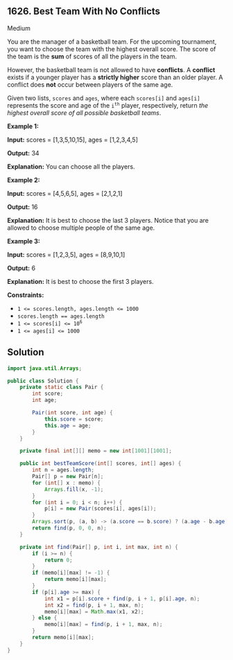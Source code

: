 ## 1626\. Best Team With No Conflicts

Medium

You are the manager of a basketball team. For the upcoming tournament, you want to choose the team with the highest overall score. The score of the team is the **sum** of scores of all the players in the team.

However, the basketball team is not allowed to have **conflicts**. A **conflict** exists if a younger player has a **strictly higher** score than an older player. A conflict does **not** occur between players of the same age.

Given two lists, `scores` and `ages`, where each `scores[i]` and `ages[i]` represents the score and age of the <code>i<sup>th</sup></code> player, respectively, return _the highest overall score of all possible basketball teams_.

**Example 1:**

**Input:** scores = [1,3,5,10,15], ages = [1,2,3,4,5]

**Output:** 34

**Explanation:** You can choose all the players.

**Example 2:**

**Input:** scores = [4,5,6,5], ages = [2,1,2,1]

**Output:** 16

**Explanation:** It is best to choose the last 3 players. Notice that you are allowed to choose multiple people of the same age.

**Example 3:**

**Input:** scores = [1,2,3,5], ages = [8,9,10,1]

**Output:** 6

**Explanation:** It is best to choose the first 3 players.

**Constraints:**

*   `1 <= scores.length, ages.length <= 1000`
*   `scores.length == ages.length`
*   <code>1 <= scores[i] <= 10<sup>6</sup></code>
*   `1 <= ages[i] <= 1000`

## Solution

```java
import java.util.Arrays;

public class Solution {
    private static class Pair {
        int score;
        int age;

        Pair(int score, int age) {
            this.score = score;
            this.age = age;
        }
    }

    private final int[][] memo = new int[1001][1001];

    public int bestTeamScore(int[] scores, int[] ages) {
        int n = ages.length;
        Pair[] p = new Pair[n];
        for (int[] x : memo) {
            Arrays.fill(x, -1);
        }
        for (int i = 0; i < n; i++) {
            p[i] = new Pair(scores[i], ages[i]);
        }
        Arrays.sort(p, (a, b) -> (a.score == b.score) ? (a.age - b.age) : a.score - b.score);
        return find(p, 0, 0, n);
    }

    private int find(Pair[] p, int i, int max, int n) {
        if (i >= n) {
            return 0;
        }
        if (memo[i][max] != -1) {
            return memo[i][max];
        }
        if (p[i].age >= max) {
            int x1 = p[i].score + find(p, i + 1, p[i].age, n);
            int x2 = find(p, i + 1, max, n);
            memo[i][max] = Math.max(x1, x2);
        } else {
            memo[i][max] = find(p, i + 1, max, n);
        }
        return memo[i][max];
    }
}
```
